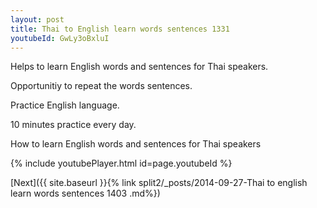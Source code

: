 ```yaml
---
layout: post
title: Thai to English learn words sentences 1331 
youtubeId: GwLy3oBxluI
---
```

 
 
Helps to learn English words and sentences for Thai speakers.

Opportunitiy to repeat the words sentences. 

Practice English language. 
 
10 minutes practice every day. 
 
How to learn English words and sentences for Thai speakers 
 
{% include youtubePlayer.html id=page.youtubeId %}
 
 
[Next]({{ site.baseurl }}{% link  split2/_posts/2014-09-27-Thai to english learn words sentences 1403 .md%})
 
